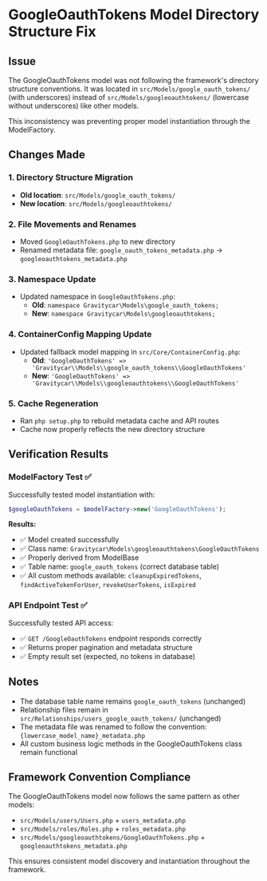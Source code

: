 # GoogleOauthTokens Model Directory Structure Fix

## Issue
The GoogleOauthTokens model was not following the framework's directory structure conventions. It was located in `src/Models/google_oauth_tokens/` (with underscores) instead of `src/Models/googleoauthtokens/` (lowercase without underscores) like other models.

This inconsistency was preventing proper model instantiation through the ModelFactory.

## Changes Made

### 1. Directory Structure Migration
- **Old location**: `src/Models/google_oauth_tokens/`
- **New location**: `src/Models/googleoauthtokens/`

### 2. File Movements and Renames
- Moved `GoogleOauthTokens.php` to new directory
- Renamed metadata file: `google_oauth_tokens_metadata.php` → `googleoauthtokens_metadata.php`

### 3. Namespace Update
- Updated namespace in `GoogleOauthTokens.php`:
  - **Old**: `namespace Gravitycar\Models\google_oauth_tokens;`
  - **New**: `namespace Gravitycar\Models\googleoauthtokens;`

### 4. ContainerConfig Mapping Update
- Updated fallback model mapping in `src/Core/ContainerConfig.php`:
  - **Old**: `'GoogleOauthTokens' => 'Gravitycar\\Models\\google_oauth_tokens\\GoogleOauthTokens'`
  - **New**: `'GoogleOauthTokens' => 'Gravitycar\\Models\\googleoauthtokens\\GoogleOauthTokens'`

### 5. Cache Regeneration
- Ran `php setup.php` to rebuild metadata cache and API routes
- Cache now properly reflects the new directory structure

## Verification Results

### ModelFactory Test ✅
Successfully tested model instantiation with:
```php
$googleOauthTokens = $modelFactory->new('GoogleOauthTokens');
```

**Results:**
- ✅ Model created successfully
- ✅ Class name: `Gravitycar\Models\googleoauthtokens\GoogleOauthTokens`
- ✅ Properly derived from ModelBase
- ✅ Table name: `google_oauth_tokens` (correct database table)
- ✅ All custom methods available: `cleanupExpiredTokens`, `findActiveTokenForUser`, `revokeUserTokens`, `isExpired`

### API Endpoint Test ✅
Successfully tested API access:
- ✅ `GET /GoogleOauthTokens` endpoint responds correctly
- ✅ Returns proper pagination and metadata structure
- ✅ Empty result set (expected, no tokens in database)

## Notes
- The database table name remains `google_oauth_tokens` (unchanged)
- Relationship files remain in `src/Relationships/users_google_oauth_tokens/` (unchanged)
- The metadata file was renamed to follow the convention: `{lowercase_model_name}_metadata.php`
- All custom business logic methods in the GoogleOauthTokens class remain functional

## Framework Convention Compliance
The GoogleOauthTokens model now follows the same pattern as other models:
- `src/Models/users/Users.php` + `users_metadata.php`
- `src/Models/roles/Roles.php` + `roles_metadata.php`
- `src/Models/googleoauthtokens/GoogleOauthTokens.php` + `googleoauthtokens_metadata.php`

This ensures consistent model discovery and instantiation throughout the framework.